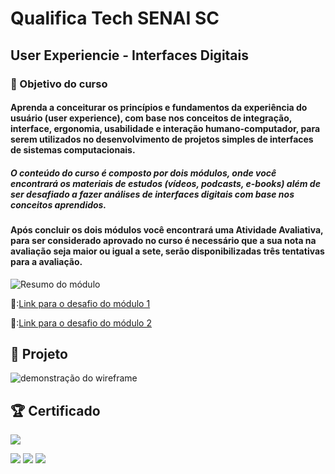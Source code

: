 # Qualifica Tech SENAI SC

## User Experiencie - Interfaces Digitais

### 📝 Objetivo do curso

#### Aprenda a conceiturar os princípios e fundamentos da experiência do usuário (user experience), com base nos conceitos de integração, interface, ergonomia, usabilidade e interação humano-computador, para serem utilizados no desenvolvimento de projetos simples de interfaces de sistemas computacionais.



##### O conteúdo do curso é composto por dois módulos, onde você encontrará os materiais de estudos (vídeos, podcasts, e-books) além de ser desafiado a fazer análises de interfaces digitais com base nos conceitos aprendidos.



#### Após concluir os dois módulos você encontrará uma Atividade Avaliativa, para ser considerado aprovado no curso é necessário que a sua nota na avaliação seja maior ou igual a sete, serão disponibilizadas três tentativas para a avaliação.

![Resumo do módulo](https://cdn.discordapp.com/attachments/1045720339772088342/1050495894228840488/resumo_md2.png)

📱:[Link para o desafio do módulo 1](https://github.com/suamirocha/PROJETO-WIREFRAME-Qualifica-Tech-SENAI-SC-UX-Interfaces-Digitais/blob/main/Desafio_M1.pdf)

📱:[Link para o desafio do módulo 2](https://github.com/suamirocha/PROJETO-WIREFRAME-Qualifica-Tech-SENAI-SC-UX-Interfaces-Digitais/blob/main/Desafio_M2.pdf)

👾 Projeto
-
![demonstração do wireframe](https://media.giphy.com/media/3DVFpBs0RqmIGNM8rB/giphy.gif)

🏆 Certificado
-
![](https://cdn.discordapp.com/attachments/1045720339772088342/1053135908477612112/Certificado_Qualifica_Tech_SENAI_User_Experience_-_Interfaces_Digitais.png)

<a href="https://twitter.com/hisuamirocha" target="_blank"><img src="https://img.shields.io/twitter/follow/hisuamirocha?style=social" target="_blank"></a> <a href="suamirochati@gmail.com" target="_blank"><img src="https://img.shields.io/badge/Gmail-D14836?style=flat-square&logo=gmail&logoColor=white" target="_blank"></a> <a href="https://www.linkedin.com/in/suamirochadev/" target="_blank"><img src="https://img.shields.io/badge/-Linkedin-blue?style=flat-square&logo=Linkedin&logoColor=white" target="_blank"></a>
